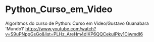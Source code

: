 # Python_Curso_em_Video
Algoritmos do curso de Python: Curso em Video/Gustavo Guanabara 'Mundo1'
https://www.youtube.com/watch?v=S9uPNppGsGo&list=PLHz_AreHm4dlKP6QQCekuIPky1CiwmdI6
